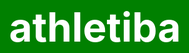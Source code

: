 # athletiba
<!DOCTYPE html>
<html>
<head>
    <title>COXA VAI GANHAR HOJE?</title>
    <style>
        body {
            background-color: green;
            display: flex;
            justify-content: center;
            align-items: center;
            height: 100vh;
            font-size: 2rem;
            color: white;
        }

        #no {
            position: absolute;
            transition: 1s;
        }
    </style>
</head>
<body>
    <h1>O COXA VAI GANHAR HOJE E O CAIO VAI CHORAR?</h1>
    <button id="yes">Sim</button>
    <button id="no">Não</button>

    <script>
        document.getElementById('yes').addEventListener('click', function() {
            window.location.href = 'https://www.youtube.com/watch?v=07nAPITVEWw';
        });

        document.getElementById('no').addEventListener('mouseover', function() {
            const maxVal = 500;
            let x = Math.floor(Math.random() * maxVal);
            let y = Math.floor(Math.random() * maxVal);
            this.style.left = `${x}px`;
            this.style.top = `${y}px`;
        });
    </script>
</body>
</html>
